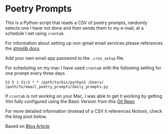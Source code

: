 # Poetry Prompts

This is a Python script that reads a CSV of poetry prompts, randomly selects one I have not done and then sends them to my e-mail, at a schedule I set using `crontab`. 

For information about setting up non-gmail email services please references the [stmplib docs](https://docs.python.org/3/library/smtplib.html)

Add your own email app password to the  `.cron_setup` file.

For scheduling on my mac I have used `crontab` with the following setting for one prompt every three days

```53 5 1-31/3 * * /path/to/bin/python3 /Users/    /path/to/email_poetry_prompts/daily_prompts.py```

If `crontab` is not working on your Mac, I was able to get it working by getting Vim fully configured using the Basic Version from this [Git Repo](https://github.com/amix/vimrc)

For more detailed information (instead of a CSV it references Notion), check the blog post below.

Based on [Blog Article](https://medium.com/@marco_caloba/c918c962e6b0)

